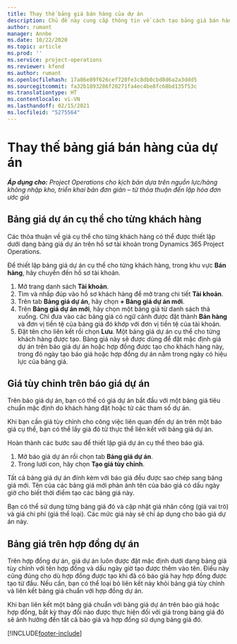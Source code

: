 ```yaml
---
title: Thay thế bảng giá bán hàng của dự án
description: Chủ đề này cung cấp thông tin về cách tạo bảng giá bán hàng tùy chỉnh.
author: rumant
manager: Annbe
ms.date: 10/22/2020
ms.topic: article
ms.prod: ''
ms.service: project-operations
ms.reviewer: kfend
ms.author: rumant
ms.openlocfilehash: 17a86e89f626cef720fe3c8db0cbd8d6a2a3ddd5
ms.sourcegitcommit: fa32b1893286f20271fa4ec4be8fc68bd135f53c
ms.translationtype: HT
ms.contentlocale: vi-VN
ms.lasthandoff: 02/15/2021
ms.locfileid: "5275564"
---
```

# <a name="override-project-sales-price-lists"></a>Thay thế bảng giá bán hàng của dự án

_**Áp dụng cho:** Project Operations cho kịch bản dựa trên nguồn lực/hàng không nhập kho, triển khai bản đơn giản – từ thỏa thuận đến lập hóa đơn ước giá_

## <a name="customer-specific-project-price-lists"></a>Bảng giá dự án cụ thể cho từng khách hàng

Các thỏa thuận về giá cụ thể cho từng khách hàng có thể được thiết lập dưới dạng bảng giá dự án trên hồ sơ tài khoản trong Dynamics 365 Project Operations.

Để thiết lập bảng giá dự án cụ thể cho từng khách hàng, trong khu vực **Bán hàng**, hãy chuyển đến hồ sơ tài khoản.

1. Mở trang danh sách **Tài khoản**.
2. Tìm và nhấp đúp vào hồ sơ khách hàng để mở trang chi tiết **Tài khoản**.
3. Trên tab **Bảng giá dự án**, hãy chọn **+ Bảng giá dự án mới**.
4. Trên **Bảng giá dự án mới**, hãy chọn một bảng giá từ danh sách thả xuống. Chỉ đưa vào các bảng giá có ngữ cảnh được đặt thành **Bán hàng** và đơn vị tiền tệ của bảng giá đó khớp với đơn vị tiền tệ của tài khoản.
5. Đặt tên cho liên kết rồi chọn **Lưu**. Một bảng giá dự án cụ thể cho từng khách hàng được tạo. Bảng giá này sẽ được dùng để đặt mặc định giá dự án trên báo giá dự án hoặc hợp đồng được tạo cho khách hàng này, trong đó ngày tạo báo giá hoặc hợp đồng dự án nằm trong ngày có hiệu lực của bảng giá.

## <a name="custom-pricing-on-project-quotes"></a>Giá tùy chỉnh trên báo giá dự án

Trên báo giá dự án, bạn có thể có giá dự án bắt đầu với một bảng giá tiêu chuẩn mặc định do khách hàng đặt hoặc từ các tham số dự án.

Khi bạn cần giá tùy chỉnh cho công việc liên quan đến dự án trên một báo giá cụ thể, bạn có thể lấy giá đó từ thực thể liên kết với bảng giá dự án.

Hoàn thành các bước sau để thiết lập giá dự án cụ thể theo báo giá.

1. Mở báo giá dự án rồi chọn tab **Bảng giá dự án**.
2. Trong lưới con, hãy chọn **Tạo giá tùy chỉnh**.

Tất cả bảng giá dự án đính kèm với báo giá đều được sao chép sang bảng giá mới. Tên của các bảng giá mới phản ánh tên của báo giá có dấu ngày giờ cho biết thời điểm tạo các bảng giá này.

Bạn có thể sử dụng từng bảng giá đó và cập nhật giá nhân công (giá vai trò) và giá chi phí (giá thể loại). Các mức giá này sẽ chỉ áp dụng cho báo giá dự án này.

## <a name="price-lists-on-a-project-contract"></a>Bảng giá trên hợp đồng dự án

Trên hợp đồng dự án, giá dự án luôn được đặt mặc định dưới dạng bảng giá tùy chỉnh với tên hợp đồng và dấu ngày giờ tạo được thêm vào tên. Điều này cũng đúng cho dù hợp đồng được tạo khi đã có báo giá hay hợp đồng được tạo từ đầu. Nếu cần, bạn có thể loại bỏ liên kết này khỏi bảng giá tùy chỉnh và liên kết bảng giá chuẩn với hợp đồng dự án.

Khi bạn liên kết một bảng giá chuẩn với bảng giá dự án trên báo giá hoặc hợp đồng, bất kỳ thay đổi nào được thực hiện đối với giá trong bảng giá đó sẽ ảnh hưởng đến tất cả báo giá và hợp đồng sử dụng bảng giá đó.


[!INCLUDE[footer-include](../includes/footer-banner.md)]